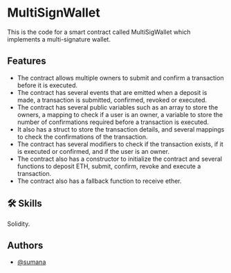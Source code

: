 # MultiSignWallet

 This is the code for a smart contract called MultiSigWallet which implements a multi-signature wallet. 
 
## Features

- The contract allows multiple owners to submit and confirm a transaction before it is executed. 
- The contract has several events that are emitted when a deposit is made, a transaction is submitted, confirmed, revoked or executed. 
- The contract has several public variables such as an array to store the owners, a mapping to check if a user is an owner, a variable to store the number of confirmations required before a transaction is executed. 
- It also has a struct to store the transaction details, and several mappings to check the confirmations of the transaction. 
- The contract has several modifiers to check if the transaction exists, if it is executed or confirmed, and if the user is an owner. 
- The contract also has a constructor to initialize the contract and several functions to deposit ETH, submit, confirm, revoke and execute a transaction. 
- The contract also has a fallback function to receive ether.

## 🛠 Skills
Solidity.

## Authors

- [@sumana](https://www.github.com/sumana10)

